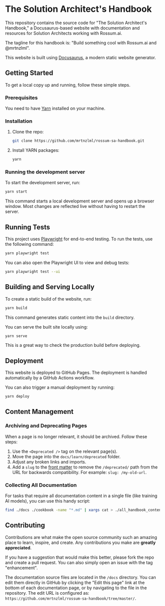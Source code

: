 # The Solution Architect's Handbook

This repository contains the source code for "The Solution Architect's Handbook," a Docusaurus-based website with documentation and resources for Solution Architects working with Rossum.ai.

The tagline for this handbook is: "Build something cool with Rossum.ai and @mrtnzlml".

This website is built using [Docusaurus](https://docusaurus.io/), a modern static website generator.

## Getting Started

To get a local copy up and running, follow these simple steps.

### Prerequisites

You need to have [Yarn](https://yarnpkg.com/) installed on your machine.

### Installation

1.  Clone the repo:
    ```sh
    git clone https://github.com/mrtnzlml/rossum-sa-handbook.git
    ```
2.  Install YARN packages:
    ```sh
    yarn
    ```

### Running the development server

To start the development server, run:

```sh
yarn start
```

This command starts a local development server and opens up a browser window. Most changes are reflected live without having to restart the server.

## Running Tests

This project uses [Playwright](https://playwright.dev/) for end-to-end testing. To run the tests, use the following command:

```sh
yarn playwright test
```

You can also open the Playwright UI to view and debug tests:

```sh
yarn playwright test --ui
```

## Building and Serving Locally

To create a static build of the website, run:

```sh
yarn build
```

This command generates static content into the `build` directory.

You can serve the built site locally using:

```sh
yarn serve
```

This is a great way to check the production build before deploying.

## Deployment

This website is deployed to GitHub Pages. The deployment is handled automatically by a GitHub Actions workflow.

You can also trigger a manual deployment by running:

```sh
yarn deploy
```

## Content Management

### Archiving and Deprecating Pages

When a page is no longer relevant, it should be archived. Follow these steps:

1.  Use the `<Deprecated />` tag on the relevant page(s).
2.  Move the page into the `docs/learn/deprecated` folder.
3.  Adjust any broken links and imports.
4.  Add a `slug` to the [front matter](https://docusaurus.io/docs/create-doc#doc-front-matter) to remove the `/deprecated/` path from the URL for backwards compatibility. For example: `slug: /my-old-url`.

### Collecting All Documentation

For tasks that require all documentation content in a single file (like training AI models), you can use this handy script:

```bash
find ./docs ./cookbook -name "*.md" | xargs cat > ./all_handbook_content.txt
```

## Contributing

Contributions are what make the open source community such an amazing place to learn, inspire, and create. Any contributions you make are **greatly appreciated**.

If you have a suggestion that would make this better, please fork the repo and create a pull request. You can also simply open an issue with the tag "enhancement".

The documentation source files are located in the `/docs` directory. You can edit them directly in GitHub by clicking the "Edit this page" link at the bottom of each documentation page, or by navigating to the file in the repository. The edit URL is configured as: `https://github.com/mrtnzlml/rossum-sa-handbook/tree/master/`.
